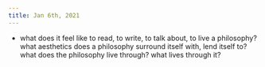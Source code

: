 ```yaml
---
title: Jan 6th, 2021
---
```


- what does it feel like to read, to write, to talk about, to live a philosophy? what aesthetics does a philosophy surround itself with, lend itself to? what does the philosophy live through? what lives through it?
